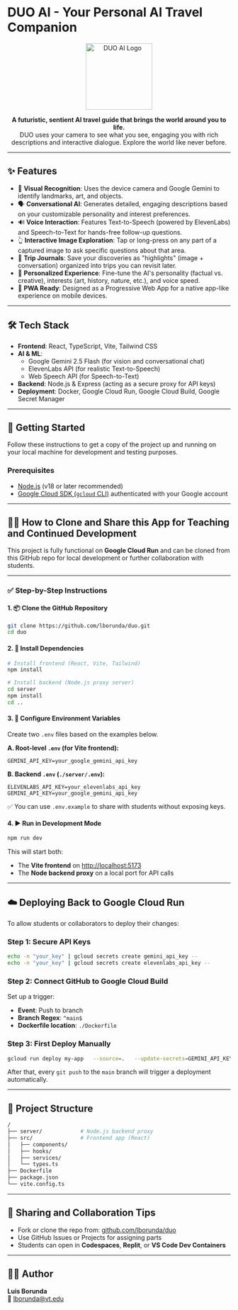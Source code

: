 # DUO AI - Your Personal AI Travel Companion

<p align="center">
  <img src="https://storage.googleapis.com/gemini-prod-us-west1-assets/v1/f7c162625291b8d8f079f29125345607b3164991c1b1819828464f1d4f293b68" alt="DUO AI Logo" width="150">
</p>

<p align="center">
  <strong>A futuristic, sentient AI travel guide that brings the world around you to life.</strong><br />
  DUO uses your camera to see what you see, engaging you with rich descriptions and interactive dialogue. Explore the world like never before.
</p>

---

## ✨ Features

- 📸 **Visual Recognition**: Uses the device camera and Google Gemini to identify landmarks, art, and objects.
- 🗣️ **Conversational AI**: Generates detailed, engaging descriptions based on your customizable personality and interest preferences.
- 🔊 **Voice Interaction**: Features Text-to-Speech (powered by ElevenLabs) and Speech-to-Text for hands-free follow-up questions.
- 👆 **Interactive Image Exploration**: Tap or long-press on any part of a captured image to ask specific questions about that area.
- 📓 **Trip Journals**: Save your discoveries as "highlights" (image + conversation) organized into trips you can revisit later.
- 🔧 **Personalized Experience**: Fine-tune the AI's personality (factual vs. creative), interests (art, history, nature, etc.), and voice speed.
- 📱 **PWA Ready**: Designed as a Progressive Web App for a native app-like experience on mobile devices.

---

## 🛠️ Tech Stack

- **Frontend**: React, TypeScript, Vite, Tailwind CSS
- **AI & ML**:
  - Google Gemini 2.5 Flash (for vision and conversational chat)
  - ElevenLabs API (for realistic Text-to-Speech)
  - Web Speech API (for Speech-to-Text)
- **Backend**: Node.js & Express (acting as a secure proxy for API keys)
- **Deployment**: Docker, Google Cloud Run, Google Cloud Build, Google Secret Manager

---

## 🚀 Getting Started

Follow these instructions to get a copy of the project up and running on your local machine for development and testing purposes.

### Prerequisites

- [Node.js](https://nodejs.org/) (v18 or later recommended)
- [Google Cloud SDK (`gcloud` CLI)](https://cloud.google.com/sdk/docs/install) authenticated with your Google account

---

## 👨‍🏫 How to Clone and Share this App for Teaching and Continued Development

This project is fully functional on **Google Cloud Run** and can be cloned from this GitHub repo for local development or further collaboration with students.

---

### ✅ Step-by-Step Instructions

#### 1. 📦 Clone the GitHub Repository

```bash
git clone https://github.com/lborunda/duo.git
cd duo
```

#### 2. 📁 Install Dependencies

```bash
# Install frontend (React, Vite, Tailwind)
npm install

# Install backend (Node.js proxy server)
cd server
npm install
cd ..
```

#### 3. 🔑 Configure Environment Variables

Create two `.env` files based on the examples below.

**A. Root-level `.env` (for Vite frontend):**

```env
GEMINI_API_KEY=your_google_gemini_api_key
```

**B. Backend `.env` (`./server/.env`):**

```env
ELEVENLABS_API_KEY=your_elevenlabs_api_key
GEMINI_API_KEY=your_google_gemini_api_key
```

✅ You can use `.env.example` to share with students without exposing keys.

#### 4. ▶️ Run in Development Mode

```bash
npm run dev
```

This will start both:
- The **Vite frontend** on [http://localhost:5173](http://localhost:5173)
- The **Node backend proxy** on a local port for API calls

---

## ☁️ Deploying Back to Google Cloud Run

To allow students or collaborators to deploy their changes:

### Step 1: Secure API Keys

```bash
echo -n "your_key" | gcloud secrets create gemini_api_key --
echo -n "your_key" | gcloud secrets create elevenlabs_api_key --
```

### Step 2: Connect GitHub to Google Cloud Build

Set up a trigger:

- **Event**: Push to branch  
- **Branch Regex**: `^main$`  
- **Dockerfile location**: `./Dockerfile`

### Step 3: First Deploy Manually

```bash
gcloud run deploy my-app   --source=.   --update-secrets=GEMINI_API_KEY=gemini_api_key:latest,ELEVENLABS_API_KEY=elevenlabs_api_key:latest
```

After that, every `git push` to the `main` branch will trigger a deployment automatically.

---

## 🧰 Project Structure

```bash
/
├── server/            # Node.js backend proxy
├── src/               # Frontend app (React)
│   ├── components/
│   ├── hooks/
│   ├── services/
│   └── types.ts
├── Dockerfile
├── package.json
└── vite.config.ts
```

---

## 👥 Sharing and Collaboration Tips

- Fork or clone the repo from: [github.com/lborunda/duo](https://github.com/lborunda/duo)
- Use GitHub Issues or Projects for assigning parts
- Students can open in **Codespaces**, **Replit**, or **VS Code Dev Containers**

---

## 👨‍🎓 Author

**Luis Borunda**  
📧 [lborunda@vt.edu](mailto:lborunda@vt.edu)

